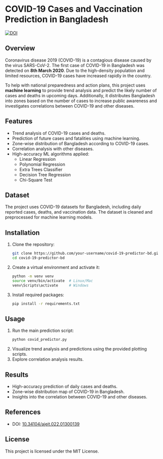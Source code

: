 # COVID-19 Cases and Vaccination Prediction in Bangladesh

[![DOI](https://img.shields.io/badge/DOI-10.34104/ajeit.022.01300139-blue)](http://dx.doi.org/10.34104/ajeit.022.01300139)

## Overview
Coronavirus disease 2019 (COVID-19) is a contagious disease caused by the virus SARS-CoV-2. The first case of COVID-19 in Bangladesh was detected on **8th March 2020**. Due to the high-density population and limited resources, COVID-19 cases have increased rapidly in the country.  

To help with national preparedness and action plans, this project uses **machine learning** to provide trend analysis and predict the likely number of cases and deaths in upcoming days. Additionally, it distributes Bangladesh into zones based on the number of cases to increase public awareness and investigates correlations between COVID-19 and other diseases.

## Features
- Trend analysis of COVID-19 cases and deaths.
- Prediction of future cases and fatalities using machine learning.
- Zone-wise distribution of Bangladesh according to COVID-19 cases.
- Correlation analysis with other diseases.
- High-accuracy ML algorithms applied:  
  - Linear Regression  
  - Polynomial Regression  
  - Extra Trees Classifier  
  - Decision Tree Regression  
  - Chi-Square Test  

## Dataset
The project uses COVID-19 datasets for Bangladesh, including daily reported cases, deaths, and vaccination data. The dataset is cleaned and preprocessed for machine learning models.

## Installation
1. Clone the repository:
    ```bash
    git clone https://github.com/your-username/covid-19-predictor-bd.git
    cd covid-19-predictor-bd
    ```
2. Create a virtual environment and activate it:
    ```bash
    python -m venv venv
    source venv/bin/activate  # Linux/Mac
    venv\Scripts\activate     # Windows
    ```
3. Install required packages:
    ```bash
    pip install -r requirements.txt
    ```

## Usage
1. Run the main prediction script:
    ```bash
    python covid_predictor.py
    ```
2. Visualize trend analysis and predictions using the provided plotting scripts.
3. Explore correlation analysis results.

## Results
- High-accuracy prediction of daily cases and deaths.
- Zone-wise distribution map of COVID-19 in Bangladesh.
- Insights into the correlation between COVID-19 and other diseases.

## References
- DOI: [10.34104/ajeit.022.01300139](http://dx.doi.org/10.34104/ajeit.022.01300139)  

## License
This project is licensed under the MIT License.
